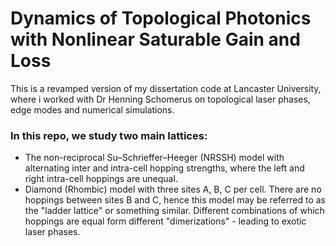 # Dynamics of Topological Photonics with Nonlinear Saturable Gain and Loss

This is a revamped version of my dissertation code at Lancaster University, where i worked with Dr Henning Schomerus on topological laser phases, edge modes and numerical simulations.

### In this repo, we study two main lattices:
- The non-reciprocal Su–Schrieffer–Heeger (NRSSH) model with alternating inter and intra-cell hopping strengths, where the left and right intra-cell hoppings are unequal.
- Diamond (Rhombic) model with three sites A, B, C per cell. There are no hoppings between sites B and C, hence this model may be referred to as the "ladder lattice" or something similar. Different combinations of which hoppings are equal form different "dimerizations" - leading to exotic laser phases.

